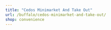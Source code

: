 ```yaml
---
title: "Cedos Minimarket And Take Out"
url: /buffalo/cedos-minimarket-and-take-out/
shop: convenience
---
```

